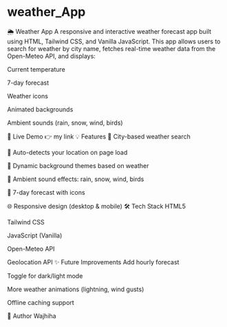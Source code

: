 # weather_App

🌦️ Weather App
A responsive and interactive weather forecast app built using HTML, Tailwind CSS, and Vanilla JavaScript. This app allows users to search for weather by city name, fetches real-time weather data from the Open-Meteo API, and displays:

Current temperature

7-day forecast

Weather icons

Animated backgrounds

Ambient sounds (rain, snow, wind, birds)

🚀 Live Demo
👉 my link
💡 Features
🔎 City-based weather search

📍 Auto-detects your location on page load

🎨 Dynamic background themes based on weather

🎵 Ambient sound effects: rain, snow, wind, birds

📆 7-day forecast with icons

🌐 Responsive design (desktop & mobile)
🛠️ Tech Stack
HTML5

Tailwind CSS

JavaScript (Vanilla)

Open-Meteo API

Geolocation API
✨ Future Improvements
Add hourly forecast

Toggle for dark/light mode

More weather animations (lightning, wind gusts)

Offline caching support

👤 Author
Wajhiha